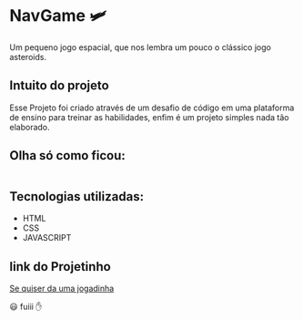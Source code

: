# NavGame 🛩️
Um  pequeno jogo espacial, que nos lembra um pouco o clássico jogo asteroids.

## Intuito do projeto

Esse Projeto foi criado através de um desafio de código em uma plataforma de ensino para treinar as habilidades, enfim é um projeto simples nada tão elaborado.

## Olha só como ficou:
  
  ![]()
  
## Tecnologias utilizadas:

   * HTML
   * CSS
   * JAVASCRIPT

## link do Projetinho 

 [Se quiser da uma jogadinha](https://aba665.github.io/NavGame/)

😃 fuiii ✋ 
